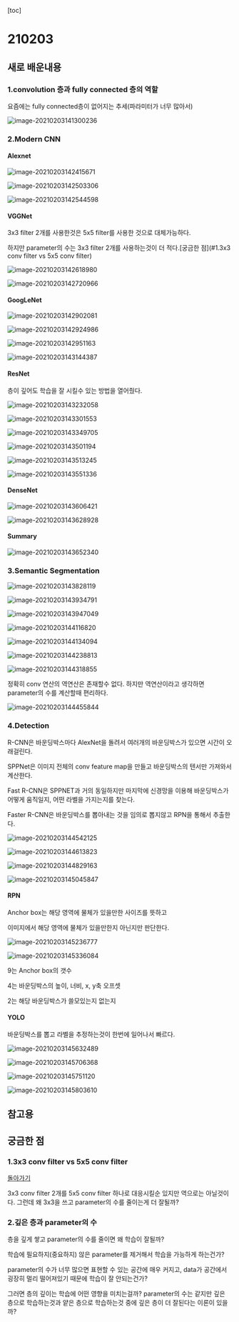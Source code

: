 [toc]

# 210203

## 새로 배운내용

### 1.convolution 층과 fully connected 층의 역할

요즘에는 fully connected층이 없어지는 추세(파라미터가 너무 많아서)

![image-20210203141300236](images/image-20210203141300236.png)

### 2.Modern CNN

#### Alexnet

![image-20210203142415671](images/image-20210203142415671.png)

![image-20210203142503306](images/image-20210203142503306.png)

![image-20210203142544598](images/image-20210203142544598.png)

#### VGGNet

3x3 filter 2개를 사용한것은 5x5 filter를 사용한 것으로 대체가능하다.

하지만 parameter의 수는 3x3 filter 2개를 사용하는것이 더 적다.[궁금한 점](#1.3x3 conv filter vs 5x5 conv filter)

![image-20210203142618980](images/image-20210203142618980.png)

![image-20210203142720966](images/image-20210203142720966.png)

#### GoogLeNet

![image-20210203142902081](images/image-20210203142902081.png)

![image-20210203142924986](images/image-20210203142924986.png)

![image-20210203142951163](images/image-20210203142951163.png)

![image-20210203143144387](images/image-20210203143144387.png)

#### ResNet

층이 깊어도 학습을 잘 시킬수 있는 방법을 열어줬다.

![image-20210203143232058](images/image-20210203143232058.png)

![image-20210203143301553](images/image-20210203143301553.png)

![image-20210203143349705](images/image-20210203143349705.png)

![image-20210203143501194](images/image-20210203143501194.png)

![image-20210203143513245](images/image-20210203143513245.png)

![image-20210203143551336](images/image-20210203143551336.png)

#### DenseNet

![image-20210203143606421](images/image-20210203143606421.png)

![image-20210203143628928](images/image-20210203143628928.png)

#### Summary

![image-20210203143652340](images/image-20210203143652340.png)

### 3.Semantic Segmentation

![image-20210203143828119](images/image-20210203143828119.png)

![image-20210203143934791](images/image-20210203143934791.png)

![image-20210203143947049](images/image-20210203143947049.png)

![image-20210203144116820](images/image-20210203144116820.png)

![image-20210203144134094](images/image-20210203144134094.png)

![image-20210203144238813](images/image-20210203144238813.png)

![image-20210203144318855](images/image-20210203144318855.png)

정확히 conv 연산의 역연산은 존재할수 없다. 하지만 역연산이라고 생각하면 parameter의 수를 계산할때 편리하다.

![image-20210203144455844](images/image-20210203144455844.png)

### 4.Detection

R-CNN은 바운딩박스마다 AlexNet을 돌려서 여러개의 바운딩박스가 있으면 시간이 오래걸린다.

SPPNet은 이미지 전체의 conv feature map을 만들고 바운딩박스의 텐서만 가져와서 계산한다.

Fast R-CNN은 SPPNET과 거의 동일하지만 마지막에 신경망을 이용해 바운딩박스가 어떻게 움직일지, 어떤 라벨을 가지는지를 찾는다.

Faster R-CNN은 바운딩박스를 뽑아내는 것을 임의로 뽑지않고 RPN을 통해서 추출한다.

![image-20210203144542125](images/image-20210203144542125.png)

![image-20210203144613823](images/image-20210203144613823.png)

![image-20210203144829163](images/image-20210203144829163.png)

![image-20210203145045847](images/image-20210203145045847.png)

#### RPN

Anchor box는 해당 영역에 물체가 있을만한 사이즈를 뜻하고

이미지에서 해당 영역에 물체가 있을만한지 아닌지만 판단한다.

![image-20210203145236777](images/image-20210203145236777.png)

![image-20210203145336084](images/image-20210203145336084.png)

9는  Anchor box의 갯수

4는 바운딩박스의 높이, 너비, x, y축 오프셋

2는 해당 바운딩박스가 쓸모있는지 없는지

#### YOLO

바운딩박스를 뽑고 라벨을 추정하는것이 한번에 일어나서 빠르다.

![image-20210203145632489](images/image-20210203145632489.png)

![image-20210203145706368](images/image-20210203145706368.png)

![image-20210203145751120](images/image-20210203145751120.png)

![image-20210203145803610](images/image-20210203145803610.png)

## 참고용



## 궁금한 점

### 1.3x3 conv filter vs 5x5 conv filter

[돌아가기](#VGGNet)

3x3 conv filter 2개를 5x5 conv filter 하나로 대응시킬순 있지만 역으로는 아닐것이다. 그런데 왜 3x3을 쓰고 parameter의 수를 줄이는게 더 잘될까?

### 2.깊은 층과 parameter의 수

층을 깊게 쌓고 parameter의 수를 줄이면 왜 학습이 잘될까?

학습에 필요하지(중요하지) 않은 parameter를 제거해서 학습을 가능하게 하는건가?



parameter의 수가 너무 많으면 표현할 수 있는 공간에 매우 커지고, data가 공간에서 굉장히 멀리 떨어져있기 때문에 학습이 잘 안되는건가?

그러면 층의 깊이는 학습에 어떤 영향을 미치는걸까? parameter의 수는 같지만 깊은 층으로 학습하는것과 얕은 층으로 학습하는것 중에 깊은 층이 더 잘된다는 이론이 있을까?

